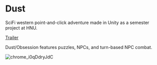 # Dust

SciFi western point-and-click adventure made in Unity as a semester project at HNU. 

[Trailer](https://www.youtube.com/watch?v=_YPeZauz3MQ)

Dust/Obsession features puzzles, NPCs, and turn-based NPC combat.

![chrome_i0qDdryJdC](https://github.com/PixelChameleon/Dust/assets/6106558/45363d0b-a876-4e1e-8879-fb66b718f450)

